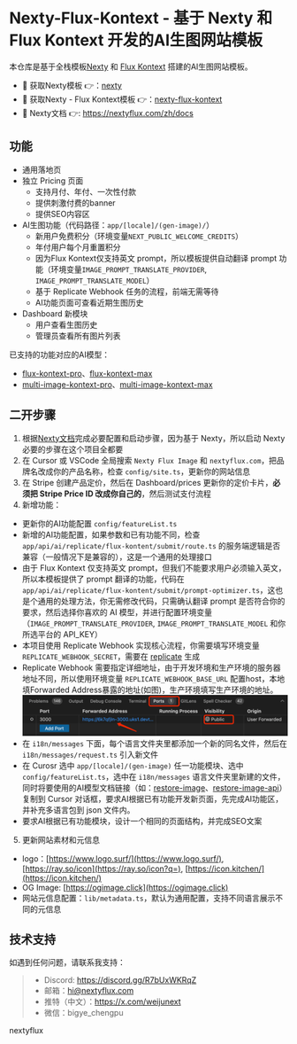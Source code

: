 # Nexty-Flux-Kontext - 基于 Nexty 和 Flux Kontext 开发的AI生图网站模板

本仓库是基于全栈模板[Nexty](https://github.com/WeNextDev/nexty.dev) 和 [Flux Kontext](https://replicate.com/search?query=flux-kontext) 搭建的AI生图网站模板。

- 🚀 获取Nexty模板 👉：[nexty](https://github.com/WeNextDev/nexty.dev)  
- 🚀 获取Nexty - Flux Kontext模板 👉：[nexty-flux-kontext](https://github.com/wenextdev/nexty-flux-kontext)  
- 🚀 Nexty文档 👉: https://nextyflux.com/zh/docs

## 功能

- 通用落地页
- 独立 Pricing 页面
  - 支持月付、年付、一次性付款
  - 提供刺激付费的banner
  - 提供SEO内容区
- AI生图功能（代码路径：`app/[locale]/(gen-image)/`）
  - 新用户免费积分（环境变量`NEXT_PUBLIC_WELCOME_CREDITS`）
  - 年付用户每个月重置积分
  - 因为Flux Kontext仅支持英文 prompt，所以模板提供自动翻译 prompt 功能（环境变量`IMAGE_PROMPT_TRANSLATE_PROVIDER`, `IMAGE_PROMPT_TRANSLATE_MODEL`） 
  - 基于 Replicate Webhook 任务的流程，前端无需等待
  - AI功能页面可查看近期生图历史
- Dashboard 新模块
  - 用户查看生图历史
  - 管理员查看所有图片列表

已支持的功能对应的AI模型：
- [flux-kontext-pro](https://replicate.com/black-forest-labs/flux-kontext-pro)、[flux-kontext-max](https://replicate.com/black-forest-labs/flux-kontext-max)
- [multi-image-kontext-pro](https://replicate.com/flux-kontext-apps/multi-image-kontext-pro)、[multi-image-kontext-max](https://replicate.com/flux-kontext-apps/multi-image-kontext-max)

## 二开步骤

1. 根据[Nexty文档](https://nextyflux.com/zh/docs)完成必要配置和启动步骤，因为基于 Nexty，所以启动 Nexty 必要的步骤在这个项目全都要
2. 在 Cursor 或 VSCode 全局搜索 `Nexty Flux Image` 和 `nextyflux.com`，把品牌名改成你的产品名称，检查 `config/site.ts`，更新你的网站信息
3. 在 Stripe 创建产品定价，然后在 Dashboard/prices 更新你的定价卡片，**必须把 Stripe Price ID 改成你自己的**，然后测试支付流程
4. 新增功能：
  - 更新你的AI功能配置 `config/featureList.ts`
  - 新增的AI功能配置，如果参数和已有功能不同，检查 `app/api/ai/replicate/flux-kontent/submit/route.ts` 的服务端逻辑是否兼容（一般情况下是兼容的），这是一个通用的处理接口
  - 由于 Flux Kontext 仅支持英文 prompt，但我们不能要求用户必须输入英文，所以本模板提供了 prompt 翻译的功能，代码在 `app/api/ai/replicate/flux-kontent/submit/prompt-optimizer.ts`，这也是个通用的处理方法，你无需修改代码，只需确认翻译 prompt 是否符合你的要求，然后选择你喜欢的 AI 模型，并进行配置环境变量（`IMAGE_PROMPT_TRANSLATE_PROVIDER`, `IMAGE_PROMPT_TRANSLATE_MODEL` 和你所选平台的 API_KEY）
  - 本项目使用 Replicate Webhook 实现核心流程，你需要填写环境变量 `REPLICATE_WEBHOOK_SECRET`，需要在 [replicate](https://replicate.com/account/webhook) 生成
  - Replicate Webhook 需要指定详细地址，由于开发环境和生产环境的服务器地址不同，所以使用环境变量 `REPLICATE_WEBHOOK_BASE_URL` 配置host，本地填Forwarded Address暴露的地址(如图)，生产环境填写生产环境的地址。
  ![forwarded-address.png](/public/readme/forwarded-address.png)
  - 在 `i18n/messages` 下面，每个语言文件夹里都添加一个新的同名文件，然后在 `i18n/messages/request.ts` 引入新文件
  - 在 Curosr 选中 `app/[locale]/(gen-image)` 任一功能模块、选中 `config/featureList.ts`，选中在 `i18n/messages` 语言文件夹里新建的文件，同时将要使用的AI模型文档链接（如：[restore-image](https://replicate.com/flux-kontext-apps/restore-image)、[restore-image-api](https://replicate.com/flux-kontext-apps/restore-image/api/api-reference)）复制到 Cursor 对话框，要求AI根据已有功能开发新页面，先完成AI功能区，并补充多语言包到 json 文件内。
  - 要求AI根据已有功能模块，设计一个相同的页面结构，并完成SEO文案
5. 更新网站素材和元信息
  - logo：[https://www.logo.surf/](https://www.logo.surf/), [https://ray.so/icon](https://ray.so/icon?q=), [https://icon.kitchen/](https://icon.kitchen/)
  - OG Image: [https://ogimage.click](https://ogimage.click)
  - 网站元信息配置：`lib/metadata.ts`，默认为通用配置，支持不同语言展示不同的元信息

## 技术支持

如遇到任何问题，请联系我支持：

> - Discord: https://discord.gg/R7bUxWKRqZ
> - 邮箱：hi@nextyflux.com
> - 推特（中文）：https://x.com/weijunext
> - 微信：bigye_chengpu

nextyflux